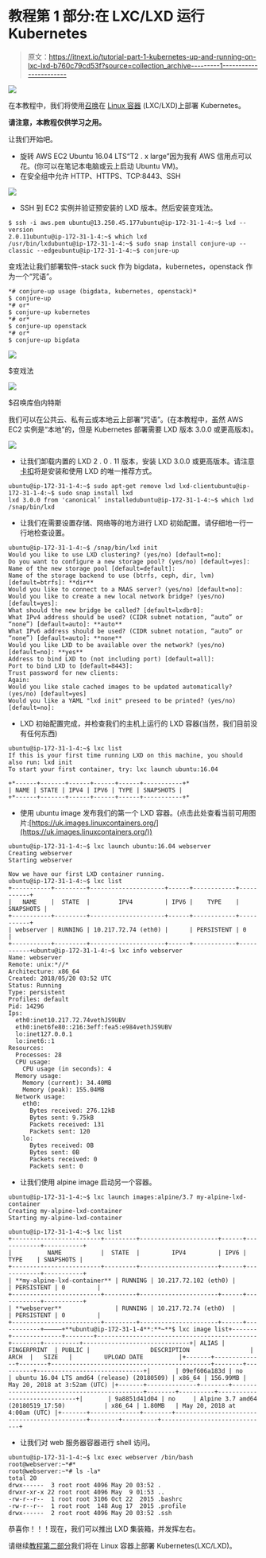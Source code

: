 # 教程第 1 部分:在 LXC/LXD 运行 Kubernetes

> 原文：<https://itnext.io/tutorial-part-1-kubernetes-up-and-running-on-lxc-lxd-b760c79cd53f?source=collection_archive---------1----------------------->

![](img/e35711d13a2063d969e687510a676cb4.png)

在本教程中，我们将使用[召唤](https://conjure-up.io/)在 [Linux 容器](https://linuxcontainers.org/) (LXC/LXD)上部署 Kubernetes。

**请注意，本教程仅供学习之用。**

让我们开始吧。

*   旋转 AWS EC2 Ubuntu 16.04 LTS“T2 . x large”因为我有 AWS 信用点可以花。(你可以在笔记本电脑或云上启动 Ubuntu VM)。
*   在安全组中允许 HTTP、HTTPS、TCP:8443、SSH

![](img/5e1885941dfa6567630ec1e7a805e8a5.png)

*   SSH 到 EC2 实例并验证预安装的 LXD 版本。然后安装变戏法。

```
$ ssh -i aws.pem ubuntu@13.250.45.177ubuntu@ip-172-31-1-4:~$ lxd --version
2.0.11ubuntu@ip-172-31-1-4:~$ which lxd
/usr/bin/lxdubuntu@ip-172-31-1-4:~$ sudo snap install conjure-up --classic --edgeubuntu@ip-172-31-1-4:~$ conjure-up
```

变戏法让我们部署软件-stack suck 作为 bigdata，kubernetes，openstack 作为一个“咒语”。

```
*# conjure-up usage (bigdata, kubernetes, openstack)*
$ conjure-up
*# or*
$ conjure-up kubernetes
*# or*
$ conjure-up openstack
*# or*
$ conjure-up bigdata
```

![](img/201ebc8886cf1a392e0700adffa0ad78.png)

$变戏法

![](img/ea372dc324960b89dc912ea9ead7a97f.png)

$召唤库伯内特斯

我们可以在公共云、私有云或本地云上部署“咒语”。(在本教程中，虽然 AWS EC2 实例是“本地”的，但是 Kubernetes 部署需要 LXD 版本 3.0.0 或更高版本)。

![](img/00e6d576e476ebf578f8426c9a9e1e20.png)

*   让我们卸载内置的 LXD 2 . 0 . 11 版本，安装 LXD 3.0.0 或更高版本。请注意[卡扣](https://snapcraft.io/)将是安装和使用 LXD 的唯一推荐方式。

```
ubuntu@ip-172-31-1-4:~$ sudo apt-get remove lxd lxd-clientubuntu@ip-172-31-1-4:~$ sudo snap install lxd
lxd 3.0.0 from 'canonical’ installedubuntu@ip-172-31-1-4:~$ which lxd
/snap/bin/lxd
```

*   让我们在需要设置存储、网络等的地方进行 LXD 初始配置。请仔细地一行一行地检查设置。

```
ubuntu@ip-172-31-1-4:~$ /snap/bin/lxd init
Would you like to use LXD clustering? (yes/no) [default=no]: 
Do you want to configure a new storage pool? (yes/no) [default=yes]: 
Name of the new storage pool [default=default]: 
Name of the storage backend to use (btrfs, ceph, dir, lvm) [default=btrfs]: **dir**
Would you like to connect to a MAAS server? (yes/no) [default=no]: 
Would you like to create a new local network bridge? (yes/no) [default=yes]: 
What should the new bridge be called? [default=lxdbr0]: 
What IPv4 address should be used? (CIDR subnet notation, “auto” or “none”) [default=auto]: **auto**
What IPv6 address should be used? (CIDR subnet notation, “auto” or “none”) [default=auto]: **none**
Would you like LXD to be available over the network? (yes/no) [default=no]: **yes**
Address to bind LXD to (not including port) [default=all]:
Port to bind LXD to [default=8443]:
Trust password for new clients:
Again:
Would you like stale cached images to be updated automatically? (yes/no) [default=yes] 
Would you like a YAML "lxd init" preseed to be printed? (yes/no) [default=no]:
```

*   LXD 初始配置完成，并检查我们的主机上运行的 LXD 容器(当然，我们目前没有任何东西)

```
ubuntu@ip-172-31-1-4:~$ lxc list
If this is your first time running LXD on this machine, you should also run: lxd init
To start your first container, try: lxc launch ubuntu:16.04

+*------+-------+------+------+------+-----------+*
| NAME | STATE | IPV4 | IPV6 | TYPE | SNAPSHOTS |
+*------+-------+------+------+------+-----------+*
```

*   使用 ubuntu image 发布我们的第一个 LXD 容器。(点击此处查看当前可用图片:[https://uk.images.linuxcontainers.org/](https://uk.images.linuxcontainers.org/))

```
ubuntu@ip-172-31-1-4:~$ lxc launch ubuntu:16.04 webserver
Creating webserver
Starting webserver

Now we have our first LXD container running.
ubuntu@ip-172-31-1-4:~$ lxc list
+-----------+---------+---------------------+------+------------+-----------+
|   NAME    |  STATE  |        IPV4         | IPV6 |    TYPE    | SNAPSHOTS |
+-----------+---------+---------------------+------+------------+-----------+
| webserver | RUNNING | 10.217.72.74 (eth0) |      | PERSISTENT | 0         |
+-----------+---------+---------------------+------+------------+-----------+ubuntu@ip-172-31-1-4:~$ lxc info webserver
Name: webserver
Remote: unix:*//*
Architecture: x86_64
Created: 2018/05/20 03:52 UTC
Status: Running
Type: persistent
Profiles: default
Pid: 14296
Ips:
  eth0:inet10.217.72.74vethJS9UBV
  eth0:inet6fe80::216:3eff:fea5:e984vethJS9UBV
  lo:inet127.0.0.1
  lo:inet6::1
Resources:
  Processes: 28
  CPU usage:
    CPU usage (in seconds): 4
  Memory usage:
    Memory (current): 34.40MB
    Memory (peak): 155.04MB
  Network usage:
    eth0:
      Bytes received: 276.12kB
      Bytes sent: 9.75kB
      Packets received: 131
      Packets sent: 120
    lo:
      Bytes received: 0B
      Bytes sent: 0B
      Packets received: 0
      Packets sent: 0
```

*   让我们使用 alpine image 启动另一个容器。

```
ubuntu@ip-172-31-1-4:~$ lxc launch images:alpine/3.7 my-alpine-lxd-container
Creating my-alpine-lxd-container
Starting my-alpine-lxd-container

ubuntu@ip-172-31-1-4:~$ lxc list
+-------------------------+---------+----------------------+------+------------+-----------+
|          NAME           |  STATE  |         IPV4         | IPV6 |    TYPE    | SNAPSHOTS |
+-------------------------+---------+----------------------+------+------------+-----------+
| **my-alpine-lxd-container** | RUNNING | 10.217.72.102 (eth0) |      | PERSISTENT | 0         |
+-------------------------+---------+----------------------+------+------------+-----------+
| **webserver**               | RUNNING | 10.217.72.74 (eth0)  |      | PERSISTENT | 0         |
+-------------------------+---------+----------------------+------+------------+—————+**ubuntu@ip-172-31-1-4**:**~**$ lxc image list+-------+--------------+--------+---------------------------------------------+--------+----------+------------------------------+| ALIAS | FINGERPRINT  | PUBLIC |                 DESCRIPTION                 |  ARCH  |   SIZE   |         UPLOAD DATE          |+-------+--------------+--------+---------------------------------------------+--------+----------+------------------------------+|       | 09ef606a183d | no     | ubuntu 16.04 LTS amd64 (release) (20180509) | x86_64 | 156.99MB | May 20, 2018 at 3:52am (UTC) |+-------+--------------+--------+---------------------------------------------+--------+----------+------------------------------+|       | 9a8851d41d04 | no     | Alpine 3.7 amd64 (20180519_17:50)           | x86_64 | 1.80MB   | May 20, 2018 at 4:00am (UTC) |+-------+--------------+--------+---------------------------------------------+--------+----------+------------------------------+
```

*   让我们对 web 服务器容器进行 shell 访问。

```
ubuntu@ip-172-31-1-4:~$ lxc exec webserver /bin/bash
root@webserver:~*#*
root@webserver:~*# ls -la*
total 20
drwx------  3 root root 4096 May 20 03:52 .
drwxr-xr-x 22 root root 4096 May  9 01:53 ..
-rw-r--r--  1 root root 3106 Oct 22  2015 .bashrc
-rw-r--r--  1 root root  148 Aug 17  2015 .profile
drwx------  2 root root 4096 May 20 03:52 .ssh
```

恭喜你！！！现在，我们可以推出 LXD 集装箱，并发挥左右。

请继续[教程第二部分](https://bit.ly/2IugrDX)我们将在 Linux 容器上部署 Kubernetes(LXC/LXD)。